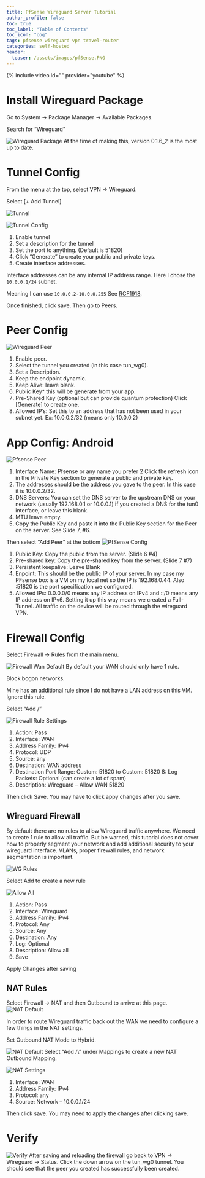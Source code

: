 ```yaml
---
title: PfSense Wireguard Server Tutorial
author_profile: false
toc: true
toc_label: "Table of Contents"
toc_icon: "cog"
tags: pfsense wireguard vpn travel-router
categories: self-hosted
header:
  teaser: /assets/images/pfSense.PNG
---
```

{% include video id="" provider="youtube" %}

# Install Wireguard Package
Go to System → Package Manager → Available Packages.

Search for “Wireguard”

![Wireguard Package](/assets/images/wgpkg.PNG)
At the time of making this, version 0.1.6_2 is the most up to date.
# Tunnel Config

From the menu at the top, select VPN → Wireguard.

Select [+ Add Tunnel]

![Tunnel](/assets/images/tunnel.PNG)

![Tunnel Config](/assets/images/tunnelConfig.PNG)

1. Enable tunnel
2. Set a description for the tunnel
3. Set the port to anything. (Default is 51820)
4. Click “Generate”  to create your public and private keys. 
5. Create interface addresses.

Interface addresses can be any internal IP address range. Here I chose the `10.0.0.1/24` subnet.

Meaning I can use `10.0.0.2-10.0.0.255`
See [RCF1918](https://www.rfc-editor.org/rfc/rfc1918).

Once finished, click save. Then go to Peers.

# Peer Config

![Wireguard Peer](/assets/images/wgpeer.PNG)
1. Enable peer.
2. Select the tunnel you created (in this case tun_wg0).
3. Set a Description.
4. Keep the endpoint dynamic.
5. Keep Alive: leave blank.
6. Public Key* this will be generate from your app.
7. Pre-Shared Key (optional but can provide quantum protection) Click [Generate] to create one.
8. Allowed IP’s: Set this to an address that has not been used in your subnet yet. 
Ex: 10.0.0.2/32 (means only 10.0.0.2)


# App Config: Android
![Pfsense Peer](/assets/images/pfSensePeer.png)

1. Interface Name: Pfsense or any name you prefer 
2 Click the refresh icon in the Private Key section to generate a public and private key.
3. The addresses should be the address you gave to the peer. In this case it is 10.0.0.2/32.
4. DNS Servers: You can set the DNS server to the upstream DNS on your network (usually 192.168.0.1 or 10.0.0.1) if you created a DNS for the tun0 interface, or leave this blank.
5. MTU leave empty.
6. Copy the Public Key and paste it into the Public Key section for the Peer on the server. See Slide 7, #6.

Then select “Add Peer” at the bottom
![PfSense Config](/assets/images/pfSenseConfig.png)
1. Public Key: Copy the public from the server. (Slide 6 #4)
2. Pre-shared key: Copy the pre-shared key from the server. (Slide 7 #7)
3. Persistent keepalive: Leave Blank
4. Enpoint: This should be the public IP of your server. In my case my PFsense box is a VM on my local net so the IP is 192.168.0.44. Also :51820 is the port specification we configured.
5. Allowed IPs: 0.0.0.0/0 means any IP address on IPv4 and ::/0 means any IP address on IPv6. Setting it up this way means we created a Full-Tunnel. All traffic on the device will be routed through the wireguard VPN.

# Firewall Config
Select Firewall → Rules from the main menu.

![Firewall Wan Default](/assets/images/FirewallRulesWANDefault.PNG)
By default your WAN should only have 1 rule.

Block bogon networks.

Mine has an additional rule since I do not have a LAN address on this VM. Ignore this rule.

Select “Add \/”

![Firewall Rule Settings](/assets/images/FirewallRuleSetting.PNG)
1. Action: Pass
2. Interface: WAN
3. Address Family: IPv4
4. Protocol: UDP
5. Source: any
6. Destination: WAN address
7. Destination Port Range: Custom: 51820 to Custom: 51820
8: Log Packets: Optional (can create a lot of spam)
9. Description: Wireguard – Allow WAN 51820

Then click Save. You may have to click appy changes after you save.

## Wireguard Firewall
By default there are no rules to allow Wireguard traffic anywhere. We need to create 1 rule to allow all traffic. But be warned, this tutorial does not cover how to properly segment your network and add additional security to your wireguard interface. VLANs, proper firewall rules, and network segmentation is important.

![WG Rules](/assets/images/wgRules.PNG)

Select Add to create a new rule


![Allow All](/assets/images/AllowAll.PNG)
1. Action: Pass
2. Interface: Wireguard
3. Address Family: IPv4
4. Protocol: Any
5. Source: Any
6. Destination: Any
7. Log: Optional
8. Description: Allow all
9. Save


Apply Changes after saving

## NAT Rules
Select Firewall → NAT and then Outbound to arrive at this page.
![NAT Default](/assets/images/HybridNAT.PNG)

In order to route Wireguard traffic back out the WAN we need to configure a few things in the NAT settings.

Set Outbound NAT Mode to Hybrid.

![NAT Default](/assets/images/FirewallNATOutbound.PNG)
Select “Add /\” under Mappings to create a new NAT Outbound Mapping.

![NAT Settings](/assets/images/NAT-settings.PNG)
1. Interface: WAN
2. Address Family: IPv4
3. Protocol: any
4. Source: Network – 10.0.0.1/24

Then click save. You may need to apply the changes after clicking save.

# Verify
![Verify](/assets/images/VerifyStatus.PNG)
After saving and reloading the firewall go back to VPN → Wireguard → Status. Click the down arrow on the tun_wg0 tunnel. You should see that the peer you created has successfully been created.